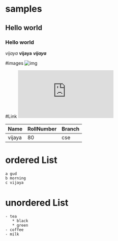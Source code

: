 # samples
## Hello world
### Hello world
*vijaya*
**vijaya**
***vijaya***

#images
![img](https://tse1.mm.bing.net/th?id=OIP.iwQVPx55GYfMrifarWM2VgHaEK&pid=Api&P=0&w=268&h=151)

#Link
![Link](https://github.com/fournotfourerror/task-2-giet/blob/main/README.md)

| Name | RollNumber |Branch|
|------|------------|------|
|vijaya| 80| cse|

# ordered List
    a gud
    b morning
    c vijaya

# unordered List
    - tea
       * black
       * green
    - coffee
    - milk
